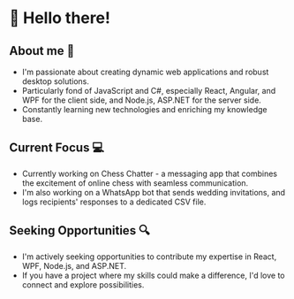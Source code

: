 # 👋 Hello there!

## About me 📝
- I'm passionate about creating dynamic web applications and robust desktop solutions.
- Particularly fond of JavaScript and C#, especially React, Angular, and WPF for the client side, and Node.js, ASP.NET for the server side.
- Constantly learning new technologies and enriching my knowledge base.

## Current Focus 💻
- Currently working on Chess Chatter - a messaging app that combines the excitement of online chess with seamless communication.
- I'm also working on a WhatsApp bot that sends wedding invitations, and logs recipients' responses to a dedicated CSV file. 

## Seeking Opportunities 🔍
- I'm actively seeking opportunities to contribute my expertise in React, WPF, Node.js, and ASP.NET.
- If you have a project where my skills could make a difference, I'd love to connect and explore possibilities.
